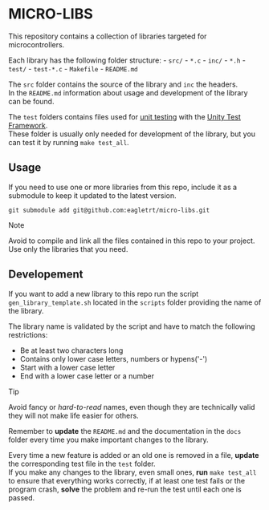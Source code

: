 # MICRO-LIBS

This repository contains a collection of libraries targeted for microcontrollers.

Each library has the following folder structure:
    - `src/`
        - `*.c`
    - `inc/`
        - `*.h`
    - `test/`
        - `test-*.c`
        - `Makefile`
    - `README.md`

The `src` folder contains the source of the library and `inc` the headers. \
In the `README.md` information about usage and development of the library can be found.

The `test` folders contains files used for [unit testing](https://it.wikipedia.org/wiki/Unit_testing)
with the [Unity Test Framework](http://www.throwtheswitch.org/unity). \
These folder is usually only needed for development of the library, but you can test it by running `make test_all`.

## Usage

If you need to use one or more libraries from this repo, include it as a submodule
to keep it updated to the latest version.

```shell
git submodule add git@github.com:eagletrt/micro-libs.git
```

> [!NOTE]
> Avoid to compile and link all the files contained in this repo to your project.
> Use only the libraries that you need.

## Developement

If you want to add a new library to this repo run the script `gen_library_template.sh`
located in the `scripts` folder providing the name of the library.

The library name is validated by the script and have to match the following restrictions:
- Be at least two characters long
- Contains only lower case letters, numbers or hypens('-')
- Start with a lower case letter
- End with a lower case letter or a number

> [!TIP]
> Avoid fancy or *hard-to-read* names, even though they are technically valid
> they will not make life easier for others.

Remember to **update** the `README.md` and the documentation in the `docs` folder
every time you make important changes to the library.

Every time a new feature is added or an old one is removed in a file, **update**
the corresponding test file in the `test` folder. \
If you make any changes to the library, even small ones, **run** `make test_all` to ensure
that everything works correctly, if at least one test fails or the program crash,
**solve** the problem and re-run the test until each one is passed.

